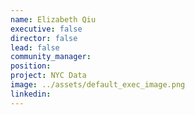 ```yaml
---
name: Elizabeth Qiu
executive: false
director: false
lead: false
community_manager:   
position:  
project: NYC Data
image: ../assets/default_exec_image.png
linkedin: 
---
```

